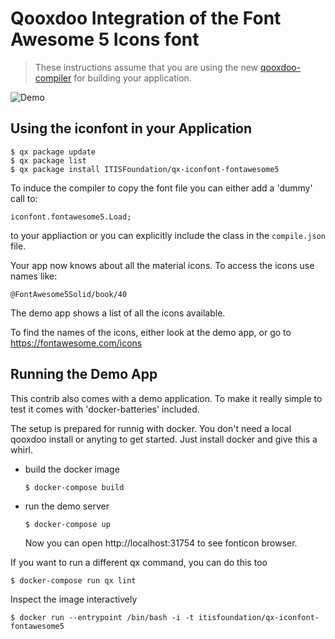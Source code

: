 # Qooxdoo Integration of the Font Awesome 5 Icons font

> These instructions assume that you are using the new [qooxdoo-compiler](https://github.com/qooxdoo/qooxdoo-compiler)
> for building your application.

![Demo](http://g.recordit.co/VUckrxNmZy.gif)

## Using the iconfont in your Application

```console
$ qx package update
$ qx package list
$ qx package install ITISFoundation/qx-iconfont-fontawesome5
```

To induce the compiler to copy the font file you can either add a 'dummy' call to:

`iconfont.fontawesome5.Load;`

to your appliaction or you can explicitly include the class in the `compile.json` file.

Your app now knows about all the material icons. To access the icons
use names like:

`@FontAwesome5Solid/book/40`

The demo app shows a list of all the icons available.

To find the names of the icons, either look at the demo app, or go to https://fontawesome.com/icons



## Running the Demo App

This contrib also comes with a demo application. To make it really simple to test
it comes with 'docker-batteries' included.

The setup is prepared for runnig with docker. You don't
need a local qooxdoo install or anyting to get started. Just install docker
and give this a whirl.

* build the docker image
  ```console
  $ docker-compose build
  ```

* run the demo server
   ```console
   $ docker-compose up
   ```
  Now you can open http://localhost:31754 to see fonticon browser.

If you want to run a different qx command, you can do this too

```console
$ docker-compose run qx lint
```

Inspect the image interactively

```console
$ docker run --entrypoint /bin/bash -i -t itisfoundation/qx-iconfont-fontawesome5
```
